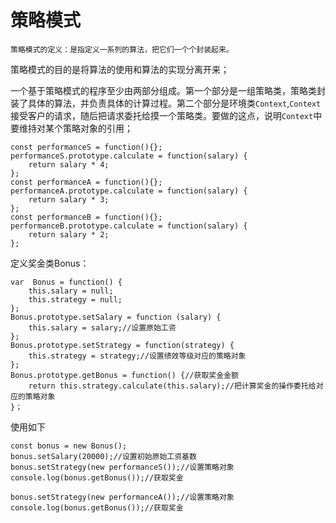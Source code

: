 # 策略模式
`策略模式的定义：是指定义一系列的算法，把它们一个个封装起来。`

策略模式的目的是将算法的使用和算法的实现分离开来；

一个基于策略模式的程序至少由两部分组成。第一个部分是一组策略类，策略类封装了具体的算法，并负责具体的计算过程。第二个部分是环境类`Context`,`Context`接受客户的请求，随后把请求委托给摸一个策略类。要做的这点，说明`Context`中要维持对某个策略对象的引用；
```
const performanceS = function(){};
performanceS.prototype.calculate = function(salary) {
	return salary * 4;
};
const performanceA = function(){};
performanceA.prototype.calculate = function(salary) {
	return salary * 3;
};
const performanceB = function(){};
performanceB.prototype.calculate = function(salary) {
	return salary * 2;
};
```
定义奖金类Bonus：
```
var  Bonus = function() {
	this.salary = null;
	this.strategy = null;
};
Bonus.prototype.setSalary = function (salary) {
	this.salary = salary;//设置原始工资
};
Bonus.prototype.setStrategy = function(strategy) {
	this.strategy = strategy;//设置绩效等级对应的策略对象
};
Bonus.prototype.getBonus = function() {//获取奖金金额
	return this.strategy.calculate(this.salary);//把计算奖金的操作委托给对应的策略对象
}；

```

使用如下
```
const bonus = new Bonus();
bonus.setSalary(20000);//设置初始原始工资基数
bonus.setStrategy(new performanceS());//设置策略对象
console.log(bonus.getBonus());//获取奖金

bonus.setStrategy(new performanceA());//设置策略对象
console.log(bonus.getBonus());//获取奖金
```
